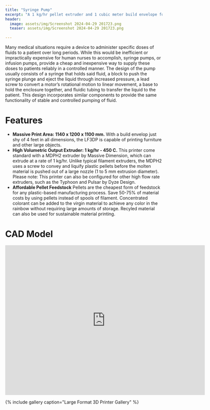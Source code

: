 ```yaml
---
title: "Syringe Pump"
excerpt: "A 1 kg/hr pellet extruder and 1 cubic meter build envelope for printing furniture."
header:
  image: assets/img/Screenshot 2024-04-29 201723.png
  teaser: assets/img/Screenshot 2024-04-29 201723.png
   
---
```


Many medical situations require a device to administer specific doses of fluids to a patient over long periods. While this would be inefficient or impractically expensive for human nurses to accomplish, syringe pumps, or infusion pumps, provide a cheap and inexpensive way to supply these doses to patients reliably in a controlled manner. The design of the pump usually consists of a syringe that holds said fluid, a block to push the syringe plunge and eject the liquid through increased pressure, a lead screw to convert a motor’s rotational motion to linear movement, a base to hold the enclosure together, and fluidic tubing to transfer the liquid to the patient. This design incorporates similar components to provide the same functionality of stable and controlled pumping of fluid.

# Features

* **Massive Print Area: 1140 x 1200 x 1100 mm.** With a build envelop just shy of 4 feet in all dimensions, the LF3DP is capable of printing furniture and other large objects.
* **High Volumetric Output Extruder: 1 kg/hr - 450 C.** This printer come standard with a MDPH2 extruder by Massive Dimension, which can extrude at a rate of 1 kg/hr. Unlike typical filament extruders, the MDPH2 uses a screw to convey and liquify plastic pellets before the molten material is pushed out of a large nozzle (1 to 5 mm extrusion diameter). Please note: This printer can also be configured for other high flow rate extruders, such as the Typhoon and Pulsar by Dyze Design.
* **Affordable Pellet Feedstock** Pellets are the cheapest form of feedstock for any plastic-based manufacturing process. Save 50-75% of material costs by using pellets instead of spools of filament. Concentrated colorant can be added to the virgin material to achieve any color in the rainbow without requiring large amounts of storage. Recyled material can also be used for sustainable material printing.

# CAD Model
<iframe src="https://vanderbilt643.autodesk360.com/shares/public/SH286ddQT78850c0d8a43a7ed807993c6119?mode=embed" width="640" height="480" allowfullscreen="true" webkitallowfullscreen="true" mozallowfullscreen="true"  frameborder="0"></iframe>

{% include gallery caption="Large Format 3D Printer Gallery" %}
